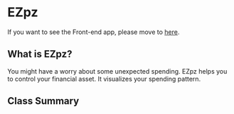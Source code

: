 # EZpz
If you want to see the Front-end app, please move to [here](/frontend). 

## What is EZpz?
You might have a worry about some unexpected spending.
EZpz helps you to control your financial asset.
It visualizes your spending pattern.

## Class Summary
